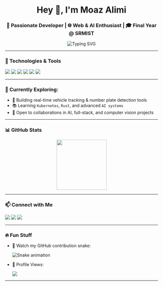 <h1 align="center">Hey 👋, I'm Moaz Alimi</h1>
<h3 align="center">🚀 Passionate Developer | 🌐 Web & AI Enthusiast | 🎓 Final Year @ SRMIST</h3>

<p align="center">
  <img src="https://readme-typing-svg.demolab.com?font=Fira+Code&weight=500&size=22&pause=1000&color=F7F7F7&center=true&vCenter=true&width=435&lines=Let's+build+something+cool+together!;Open+Source+%E2%9D%A4%EF%B8%8F;Python+%7C+ML+%7C+Django+%7C+React" alt="Typing SVG" />
</p>

---

### 🔧 Technologies & Tools
<p align="left">
  <img src="https://img.shields.io/badge/-Python-3776AB?style=for-the-badge&logo=python&logoColor=white"/>
  <img src="https://img.shields.io/badge/-Django-092E20?style=for-the-badge&logo=django&logoColor=white"/>
  <img src="https://img.shields.io/badge/-Flask-000000?style=for-the-badge&logo=flask&logoColor=white"/>
  <img src="https://img.shields.io/badge/-React-20232a?style=for-the-badge&logo=react&logoColor=61DAFB"/>
  <img src="https://img.shields.io/badge/-PostgreSQL-4169E1?style=for-the-badge&logo=postgresql&logoColor=white"/>
  <img src="https://img.shields.io/badge/-Git-F05032?style=for-the-badge&logo=git&logoColor=white"/>
</p>

---

### 🌱 Currently Exploring:
- 🔭 Building real-time vehicle tracking & number plate detection tools
- 📚 Learning `Kubernetes`, `Rust`, and advanced `AI systems`
- 🤝 Open to collaborations in AI, full-stack, and computer vision projects

---

### 📊 GitHub Stats
<p align="center">
  <img src="https://github-readme-stats.vercel.app/api/top-langs/?username=moazalimi&layout=compact&theme=radical" height="165"/>
</p>

---

### 📫 Connect with Me
<p>
  <a href="mailto:ma7778@srmist.edu.in"><img src="https://img.shields.io/badge/Email-D14836?style=for-the-badge&logo=gmail&logoColor=white"></a>
  <a href="https://www.linkedin.com/in/your-linkedin-profile/"><img src="https://img.shields.io/badge/LinkedIn-blue?style=for-the-badge&logo=linkedin&logoColor=white"/></a>
  <a href="https://your-portfolio-site.com"><img src="https://img.shields.io/badge/Portfolio-121212?style=for-the-badge&logo=vercel&logoColor=white"/></a>
</p>

---

### 🔥 Fun Stuff
- 🐍 Watch my GitHub contribution snake:
  
  ![Snake animation](https://github.com/moazalimi/moazalimi/blob/output/github-contribution-grid-snake.svg)

- 👀 Profile Views:
  
  ![](https://komarev.com/ghpvc/?username=moazalimi&style=flat-square&color=blue)

---


